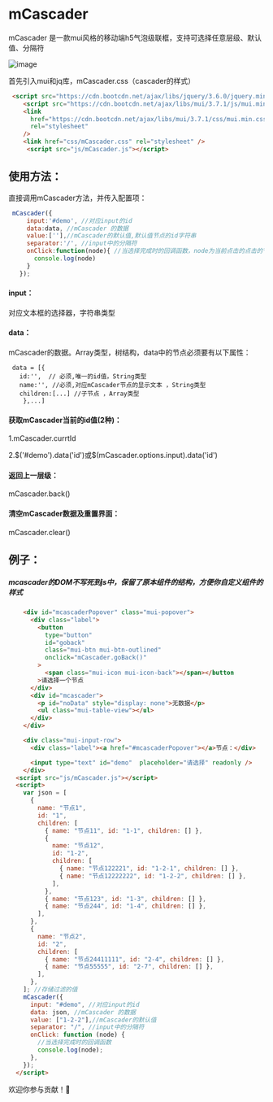 # mCascader

mCascader 是一款mui风格的移动端h5气泡级联框，支持可选择任意层级、默认值、分隔符

![image](https://user-images.githubusercontent.com/36625154/115132367-1f5e1300-a032-11eb-8d79-89bbb38e08f8.png)



首先引入mui和jq库，mCascader.css（cascader的样式）
```html
 <script src="https://cdn.bootcdn.net/ajax/libs/jquery/3.6.0/jquery.min.js"></script>
    <script src="https://cdn.bootcdn.net/ajax/libs/mui/3.7.1/js/mui.min.js"></script>
    <link
      href="https://cdn.bootcdn.net/ajax/libs/mui/3.7.1/css/mui.min.css"
      rel="stylesheet"
    />
    <link href="css/mCascader.css" rel="stylesheet" />
     <script src="js/mCascader.js"></script>
```
## 使用方法：
直接调用mCascader方法，并传入配置项：

   ```javascript
    mCascader({
        input:'#demo', //对应input的id
        data:data, //mCascader 的数据
        value:[''],//mCascader的默认值,默认值节点的id字符串
        separator:'/', //input中的分隔符
        onClick:function(node){ //当选择完成时的回调函数，node为当前点击的点击的节点
          console.log(node)
        }
      });
   ```

#### input：


对应文本框的选择器，字符串类型


#### data：


mCascader的数据。Array类型，树结构，data中的节点必须要有以下属性：

```
 data = [{
   id:'',  // 必须,唯一的id值，String类型
   name:'', //必须,对应mCascader节点的显示文本 ，String类型
   children:[...] //子节点 ，Array类型
    },...]
```

#### 获取mCascader当前的id值(2种)：


1.mCascader.currtId

2.$('#demo').data('id')或$(mCascader.options.input).data('id')


#### 返回上一层级：


mCascader.back()
      
      
#### 清空mCascader数据及重置界面：


mCascader.clear()
     

## 例子：
##### mcascader的DOM不写死到js中，保留了原本组件的结构，方便你自定义组件的样式
``` html
    <div id="mcascaderPopover" class="mui-popover">
      <div class="label">
        <button
          type="button"
          id="goback"
          class="mui-btn mui-btn-outlined"
          onclick="mCascader.goBack()"
        >
          <span class="mui-icon mui-icon-back"></span></button
        >请选择一个节点
      </div>
      <div id="mcascader">
        <p id="noData" style="display: none">无数据</p>
        <ul class="mui-table-view"></ul>
      </div>
    </div>

    <div class="mui-input-row">
      <div class="label"><a href="#mcascaderPopover"></a>节点：</div>

      <input type="text" id="demo"  placeholder="请选择" readonly />
    </div>
  <script src="js/mCascader.js"></script>
  <script>
    var json = [
      {
        name: "节点1",
        id: "1",
        children: [
          { name: "节点11", id: "1-1", children: [] },
          {
            name: "节点12",
            id: "1-2",
            children: [
              { name: "节点122221", id: "1-2-1", children: [] },
              { name: "节点12222222", id: "1-2-2", children: [] },
            ],
          },
          { name: "节点123", id: "1-3", children: [] },
          { name: "节点244", id: "1-4", children: [] },
        ],
      },
      {
        name: "节点2",
        id: "2",
        children: [
          { name: "节点24411111", id: "2-4", children: [] },
          { name: "节点55555", id: "2-7", children: [] },
        ],
      },
    ]; //存储过滤的值
    mCascader({
      input: "#demo", //对应input的id
      data: json, //mCascader 的数据
      value: ["1-2-2"],//mCascader的默认值
      separator: "/", //input中的分隔符
      onClick: function (node) {
        //当选择完成时的回调函数
        console.log(node);
      },
    });
  </script>
```


欢迎你参与贡献！👏
